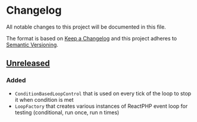 # Changelog
All notable changes to this project will be documented in this file.

The format is based on [Keep a Changelog](http://keepachangelog.com/en/1.0.0/)
and this project adheres to [Semantic Versioning](http://semver.org/spec/v2.0.0.html).

## [Unreleased]
### Added 
- `ConditionBasedLoopControl` that is used on every tick of the loop to stop it when condition is met
- `LoopFactory` that creates various instances of ReactPHP event loop for testing (conditional, run once, run n times)

[Unreleased]: https://github.com/ecomdev/react-event-loop-test-utils/compare/4b825dc642cb6eb9a060e54bf8d69288fbee4904...HEAD

